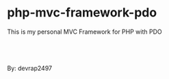 # php-mvc-framework-pdo

This is my personal MVC Framework for PHP with PDO \
\
\
\
\
By: devrap2497

